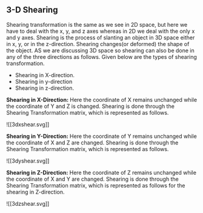 ## 3-D Shearing

Shearing transformation is the same as we see in 2D space, but here we have to deal with the x, y, and z axes whereas in 2D we deal with the only x and y axes. Shearing is the process of slanting an object in 3D space either in x, y, or in the z-direction. Shearing changes(or deformed) the shape of the object. AS we are discussing 3D space so shearing can also be done in any of the three directions as follows. Given below are the types of shearing transformation. 

-   Shearing in X-direction. 
-   Shearing in y-direction 
-   Shearing in z-direction.

**Shearing in X-Direction:** Here the coordinate of X remains unchanged while the coordinate of Y and Z is changed. Shearing is done through the Shearing Transformation matrix, which is represented as follows.

![[3dxshear.svg]]

**Shearing in Y-Direction:** Here the coordinate of Y remains unchanged while the coordinate of X and Z are changed. Shearing is done through the Shearing Transformation matrix, which is represented as follows.

![[3dyshear.svg]]

**Shearing in Z-Direction:** Here the coordinate of Z remains unchanged while the coordinate of X and Y are changed. Shearing is done through the Shearing Transformation matrix, which is represented as follows for the shearing in Z-direction.

![[3dzshear.svg]]
